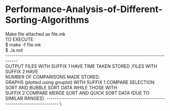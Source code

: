 # Performance-Analysis-of-Different-Sorting-Algorithms
Make file attached as file.mk \
TO EXECUTE: \
$ make -f file.mk \
$ ./a.out \
------------------------------------------------------------------------------------ \
OUTPUT FILES WITH SUFFIX 1 HAVE TIME TAKEN STORED ;FILES WITH SUFFIX 2 HAVE \
NUMBER OF COMPARISONS MADE STORED. \
GRAPHS (plotted using gnuplot) WITH SUFFIX 1 COMPARE SELECTION SORT AND BUBBLE SORT DATA WHILE THOSE WITH \
SUFFIX 2 COMPARE MERGE SORT AND QUICK SORT DATA (DUE TO SIMILAR RANGES). 
------------------------------------------------------------------------------------ \
